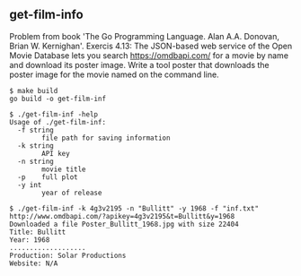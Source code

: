## get-film-info

Problem from book 'The Go Programming Language. Alan A.A. Donovan,
Brian W. Kernighan'. Exercis 4.13: The JSON-based web service of the Open
Movie Database lets you search https://omdbapi.com/ for a movie by name
and download its poster image. Write a tool poster that downloads the
poster image for the movie named on the command line.

```shell script
$ make build 
go build -o get-film-inf
```
```shell script
$ ./get-film-inf -help
Usage of ./get-film-inf:
  -f string
    	file path for saving information
  -k string
    	API key
  -n string
    	movie title
  -p	full plot
  -y int
    	year of release
```
```shell script
$ ./get-film-inf -k 4g3v2195 -n "Bullitt" -y 1968 -f "inf.txt"
http://www.omdbapi.com/?apikey=4g3v2195&t=Bullitt&y=1968
Downloaded a file Poster_Bullitt_1968.jpg with size 22404
Title: Bullitt
Year: 1968
...................
Production: Solar Productions
Website: N/A
```